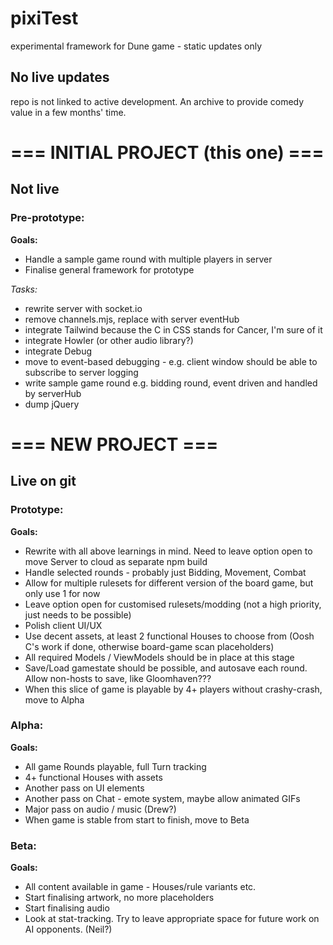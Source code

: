 # pixiTest
experimental framework for Dune game - static updates only

## No live updates
repo is not linked to active development. An archive to provide comedy value in a few months' time.

# === INITIAL PROJECT (this one) ===
## Not live

### Pre-prototype:

**Goals:**
- Handle a sample game round with multiple players in server
- Finalise general framework for prototype

*Tasks:*
- rewrite server with socket.io
- remove channels.mjs, replace with server eventHub
- integrate Tailwind because the C in CSS stands for Cancer, I'm sure of it
- integrate Howler (or other audio library?)
- integrate Debug
- move to event-based debugging - e.g. client window should be able to subscribe to server logging
- write sample game round e.g. bidding round, event driven and handled by serverHub
- dump jQuery



# === NEW PROJECT ===
## Live on git

### Prototype:

**Goals:**
- Rewrite with all above learnings in mind. Need to leave option open to move Server to cloud as separate npm build
- Handle selected rounds - probably just Bidding, Movement, Combat
- Allow for multiple rulesets for different version of the board game, but only use 1 for now
- Leave option open for customised rulesets/modding (not a high priority, just needs to be possible)
- Polish client UI/UX
- Use decent assets, at least 2 functional Houses to choose from (Oosh C's work if done, otherwise board-game scan placeholders)
- All required Models / ViewModels should be in place at this stage
- Save/Load gamestate should be possible, and autosave each round. Allow non-hosts to save, like Gloomhaven???
- When this slice of game is playable by 4+ players without crashy-crash, move to Alpha


### Alpha:

**Goals:**
- All game Rounds playable, full Turn tracking
- 4+ functional Houses with assets
- Another pass on UI elements
- Another pass on Chat - emote system, maybe allow animated GIFs
- Major pass on audio / music (Drew?)
- When game is stable from start to finish, move to Beta


### Beta:
**Goals:**
- All content available in game - Houses/rule variants etc.
- Start finalising artwork, no more placeholders
- Start finalising audio
- Look at stat-tracking. Try to leave appropriate space for future work on AI opponents. (Neil?)
